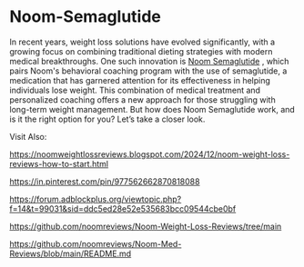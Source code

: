# Noom-Semaglutide

In recent years, weight loss solutions have evolved significantly, with a growing focus on combining traditional dieting strategies with modern medical breakthroughs. One such innovation is [Noom Semaglutide](https://www.offerplox.com/weight-loss/noom-weight-loss-reviews/) , which pairs Noom's behavioral coaching program with the use of semaglutide, a medication that has garnered attention for its effectiveness in helping individuals lose weight. This combination of medical treatment and personalized coaching offers a new approach for those struggling with long-term weight management. But how does Noom Semaglutide work, and is it the right option for you? Let’s take a closer look.

Visit Also:

https://noomweightlossreviews.blogspot.com/2024/12/noom-weight-loss-reviews-how-to-start.html

https://in.pinterest.com/pin/977562662870818088

https://forum.adblockplus.org/viewtopic.php?f=14&t=99031&sid=ddc5ed28e52e535683bcc09544cbe0bf

https://github.com/noomreviews/Noom-Weight-Loss-Reviews/tree/main

https://github.com/noomreviews/Noom-Med-Reviews/blob/main/README.md
